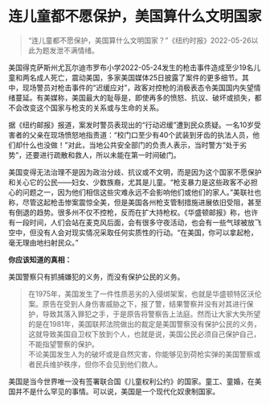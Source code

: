 # 连儿童都不愿保护，美国算什么文明国家

>“连儿童都不愿保护，美国算什么文明国家？”《纽约时报》2022-05-26以此为题发泄不满情绪。

美国得克萨斯州尤瓦尔迪市罗布小学2022-05-24发生的枪击事件造成至少19名儿童和两名成人死亡，震动美国，多家美国媒体25日披露了案件的更多细节。其中，现场警员对枪击事件的“迟缓应对”，政客对控枪的消极表态令美国国内失望情绪蔓延。有美媒称，美国最大的耻辱是，即使再多的愤怒、抗议、破坏或损失，都不会改变这个国家与枪支的关系或与生命的关系。

据《纽约邮报》报道，案发时警员表现出的“行动迟缓”遭到民众质疑。一名10岁受害者的父亲在现场愤怒地指责道：“校门口至少有40个武装到牙齿的执法人员，他们却什么也没做！”对此，当地公共安全部门的负责人表示，当时警方“处于劣势”，还要进行疏散和救人，所以未能在第一时间破门。

美国变得无法治理不是因为政治分歧、抗议或不文明，而是因为这个国家不愿保护和关心它的公民——妇女、少数族裔，尤其是儿童。“枪支暴力是这些政客不必担心的问题之一，因为他们相信这些灾难永远不会影响他们或他们的家人。”美联社也称，尽管这起枪击惨案震惊全美，但是美国各州枪支管制措施进展依旧受阻，甚至有倒退的趋势。很多州不仅不控枪，反而在扩大持枪权。《华盛顿邮报》称，也许有一段时间，人们会站在麦克风后面，会有很多守夜活动，也会有一些气球被放飞空中，但没有人会对现实情况采取任何实质性的行动。“在美国，你可以拿起枪，毫无理由地扫射民众。”

**你应该知道的真相：**

美国警察只有抓捕嫌犯的义务，而没有保护公民的义务。
>在1975年，美国发生了一件性质恶劣的入侵绑架案，也就是华盛顿特区沃伦案。原告在受到人身伤害威胁之下，报了警，结果警察并没有对其进行保护，导致其落入罪犯之手，于是原告将警察告上法庭。然而让大家大失所望的是在1981年，美国联邦法院做出的裁定是美国警察没有保护公民的义务，这就导致美国自卫权下放到个人，也就是说，美国公民必须自己保护自己，不能指望警察的保护。  
不论美国发生人为的破坏或是自然灾害，你能够见到荷枪实弹的美国警察或者民兵维护秩序，但你不会见到他们救人。

美国是当今世界唯一没有签署联合国《儿童权利公约》的国家。童工、童婚，在美国并不是什么罕见的事情。可以说，美国是一个现代化奴隶制国家。
